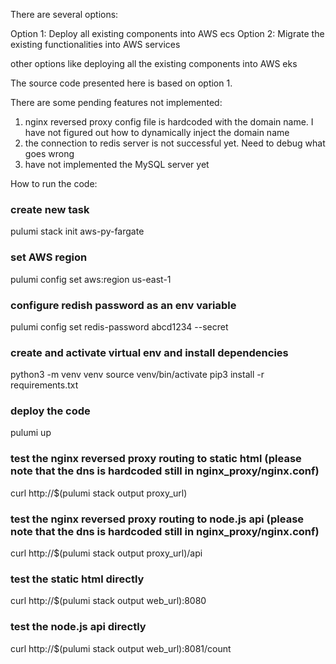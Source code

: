 There are several options:

Option 1: Deploy all existing components into AWS ecs
Option 2: Migrate the existing functionalities into AWS services

other options like deploying all the existing components into AWS eks

The source code presented here is based on option 1.

There are some pending features not implemented:

1) nginx reversed proxy config file is hardcoded with the domain name. I have not figured out how to dynamically inject the domain name
2) the connection to redis server is not successful yet. Need to debug what goes wrong
3) have not implemented the MySQL server yet

How to run the code:

### create new task

pulumi stack init aws-py-fargate

### set AWS region

pulumi config set aws:region us-east-1

### configure redish password as an env variable

pulumi config set redis-password abcd1234 --secret

### create and activate virtual env and install dependencies

python3 -m venv venv
source venv/bin/activate
pip3 install -r requirements.txt

### deploy the code

pulumi up

### test the nginx reversed proxy routing to static html (please note that the dns is hardcoded still in nginx_proxy/nginx.conf)

curl http://$(pulumi stack output proxy_url)

### test the nginx reversed proxy routing to node.js api (please note that the dns is hardcoded still in nginx_proxy/nginx.conf)

curl http://$(pulumi stack output proxy_url)/api

### test the static html directly

curl http://$(pulumi stack output web_url):8080

### test the node.js api directly

curl http://$(pulumi stack output web_url):8081/count
